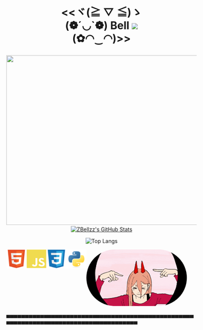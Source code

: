 #                                  <p  align="center"> <span><<</span>ヾ(≧ ▽ ≦)ゝ<br> (❁´◡`❁) Bell  ![](https://komarev.com/ghpvc/?username=ZBellzz-github-ZBellzz&color=blueviolet) <br>(✿◠‿◠)<span>>></span><br> </p>



<img src="https://i.pinimg.com/originals/ca/0f/0e/ca0f0ed42f907be80e8fd356400a9c96.gif" width='1000' height='450' alt="">
                                                                                                                  
<div align="center">
  
  
  
  <a href="app.lofi.co">
    <a href="app.lofi.co">    
     <img height="150rem" width="300rem"  alt="ZBellzz's GitHub Stats" src="https://awesome-github-stats.azurewebsites.net/user-stats/ZBellzz?cardType=github&theme=synthwave" />  </a>

![Top Langs ](https://github-readme-stats.vercel.app/api/top-langs/?username=ZBellzz&theme=synthwave)
    
   
</div>
  

    
  <a href="app.lofi.co">
    <a href="app.lofi.co">    
           </a>
      <div style="display: flex;" align="center"><br>
    
   <img align="center" alt="JWsley-HTML" height="50" width="53" src="https://raw.githubusercontent.com/devicons/devicon/master/icons/html5/html5-original.svg">
   <img align="center" alt="Js" height="50" width="53" src="https://raw.githubusercontent.com/devicons/devicon/master/icons/javascript/javascript-plain.svg">
   <img align="center" alt="JWsley-CSS" height="50" width="53" src="https://raw.githubusercontent.com/devicons/devicon/master/icons/css3/css3-original.svg">
   <a href="https://github.com/JWsley/Project-Coffe"><img align="center" alt="Python" height="50" width="53" src="https://github.com/devicons/devicon/blob/master/icons/python/python-original.svg"></a>
   <img align="center" alt="minhoro-photo" height="150" style= "border-radius:80px;" src="para readme/gif power.gif">

  
    

  

</div>       
    </center>

 

  

  <center>


 
 </center>

▄▄▄▄▄▄▄▄▄▄▄▄▄▄▄▄▄▄▄▄▄▄▄▄▄▄▄▄▄▄▄▄▄▄▄▄▄▄▄▄▄▄▄▄▄▄▄▄▄▄▄▄▄▄▄▄▄▄▄▄▄▄▄▄▄▄▄▄▄▄▄▄▄▄▄▄▄▄▄▄▄▄▄▄▄
